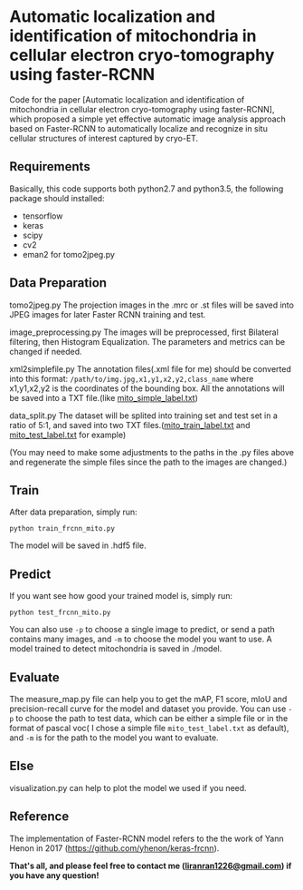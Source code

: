 # Automatic localization and identification of mitochondria in cellular electron cryo-tomography using faster-RCNN
Code for the paper [Automatic localization and identification of mitochondria in cellular electron cryo-tomography using faster-RCNN], which proposed a simple yet effective automatic image analysis approach based on Faster-RCNN to automatically localize and recognize in situ cellular structures of interest captured by cryo-ET.

## Requirements
Basically, this code supports both python2.7 and python3.5, the following package should installed:
* tensorflow
* keras
* scipy
* cv2
* eman2 for tomo2jpeg.py

## Data Preparation
tomo2jpeg.py
The projection images in the .mrc or .st files will be saved into JPEG images for later Faster RCNN training and test.

image_preprocessing.py
The images will be preprocessed, first Bilateral filtering, then Histogram Equalization. The parameters and metrics can be changed if needed.

xml2simplefile.py
The annotation files(.xml file for me) should be converted into this format:
`/path/to/img.jpg,x1,y1,x2,y2,class_name`
where x1,y1,x2,y2 is the coordinates of the bounding box. All the annotations will be saved into a TXT file.(like [mito_simple_label.txt](https://github.com/xulabs/aitom/files/5862323/mito_simple_label.txt))

data_split.py
The dataset will be splited into training set and test set in a ratio of 5:1, and saved into two TXT files.([mito_train_label.txt](https://github.com/xulabs/aitom/files/5862325/mito_train_label.txt) and [mito_test_label.txt](https://github.com/xulabs/aitom/files/5862324/mito_test_label.txt) for example)

(You may need to make some adjustments to the paths in the .py files above and regenerate the simple files since the path to the images are changed.)

## Train
After data preparation, simply run:
```
python train_frcnn_mito.py
```
The model will be saved in .hdf5 file.

## Predict
If you want see how good your trained model is, simply run:
```
python test_frcnn_mito.py
```
You can also use `-p` to choose a single image to predict, or send a path contains many images, and `-m` to choose the model you want to use.
A model trained to detect mitochondria is saved in ./model.

## Evaluate
The measure_map.py file can help you to get the mAP, F1 score, mIoU and precision-recall curve for the model and dataset you provide. You can use `-p` to choose the path to test data, which can be either a simple file or in the format of pascal voc( I chose a simple file `mito_test_label.txt` as default), and `-m` is for the path to the model you want to evaluate.

## Else
visualization.py can help to plot the model we used if you need.

## Reference
The implementation of Faster-RCNN model refers to the the work of Yann Henon in 2017 (https://github.com/yhenon/keras-frcnn).

**That's all, and please feel free to contact me (liranran1226@gmail.com) if you have any question!**